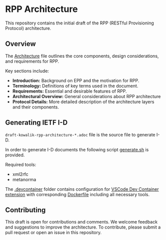 # RPP Architecture
This repository contains the initial draft of the RPP (RESTful Provisioning Protocol) architecture. 

## Overview
The [Architecture](https://pawel-kow.github.io/RPP-architecture) file outlines the core components, design considerations, and requirements for RPP. 

Key sections include:
* **Introduction:** Background on EPP and the motivation for RPP.
* **Terminology:** Definitions of key terms used in the document.
* **Requirements:** Essential and desirable features of RPP.
* **Architectural Overview:** General considerations about RPP architecture
* **Protocol Details:** More detailed description of the architecture layers and their components.

## Generating IETF I-D
`draft-kowalik-rpp-architecture-*.adoc` file is the source file to generate I-D.

In order to generate I-D documents the following script [generate.sh](./generate.sh) is provided.

Required tools:
- xml2rfc
- metanorma

The [.devcontainer](./.devcontainer) folder contains configuration for [VSCode Dev Container extension](https://code.visualstudio.com/docs/devcontainers/containers) with corresponding [Dockerfile](./.devcontainer/Dockerfile) including all necessary tools.

## Contributing
This draft is open for contributions and comments. We welcome feedback and suggestions to improve the architecture. To contribute, please submit a pull request or open an issue in this repository.

